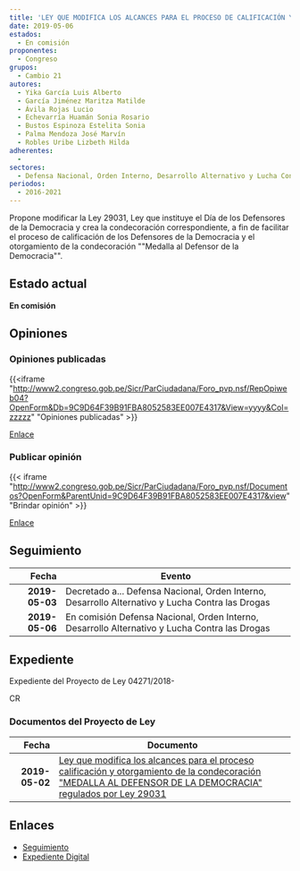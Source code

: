 ```yaml
---
title: 'LEY QUE MODIFICA LOS ALCANCES PARA EL PROCESO DE CALIFICACIÓN Y OTORGAMIENTO DE LA CONDERACIÓN "MEDALLA AL DEFENSOR DE LA DEMOCRACIA" REGULADOS POR LEY 29031'
date: 2019-05-06
estados: 
  - En comisión
proponentes: 
  - Congreso
grupos: 
  - Cambio 21
autores: 
  - Yika García Luis Alberto
  - García Jiménez Maritza Matilde
  - Ávila Rojas Lucio
  - Echevarría Huamán Sonia Rosario
  - Bustos Espinoza Estelita Sonia
  - Palma Mendoza José Marvín
  - Robles Uribe Lizbeth Hilda
adherentes: 
  - 
sectores: 
  - Defensa Nacional, Orden Interno, Desarrollo Alternativo y Lucha Contra las Drogas
periodos: 
  - 2016-2021
---
```


Propone modificar la Ley 29031, Ley que instituye el Día de los Defensores de la Democracia y crea la condecoración correspondiente, a fin de facilitar el proceso de calificación de los Defensores de la Democracia y el otorgamiento de la condecoración ""Medalla al Defensor de la Democracia"".


## Estado actual

**En comisión**

## Opiniones

### Opiniones publicadas

{{<iframe "http://www2.congreso.gob.pe/Sicr/ParCiudadana/Foro_pvp.nsf/RepOpiweb04?OpenForm&Db=9C9D64F39B91FBA8052583EE007E4317&View=yyyy&Col=zzzzz" "Opiniones publicadas" >}}

[Enlace](http://www2.congreso.gob.pe/Sicr/ParCiudadana/Foro_pvp.nsf/RepOpiweb04?OpenForm&Db=9C9D64F39B91FBA8052583EE007E4317&View=yyyy&Col=zzzzz)
### Publicar opinión

{{< iframe "http://www2.congreso.gob.pe/Sicr/ParCiudadana/Foro_pvp.nsf/Documentos?OpenForm&ParentUnid=9C9D64F39B91FBA8052583EE007E4317&view" "Brindar opinión" >}}

[Enlace](http://www2.congreso.gob.pe/Sicr/ParCiudadana/Foro_pvp.nsf/Documentos?OpenForm&ParentUnid=9C9D64F39B91FBA8052583EE007E4317&view)

## Seguimiento

| Fecha | Evento |
|------:|--------|
| **2019-05-03** | Decretado a... Defensa Nacional, Orden Interno, Desarrollo Alternativo y Lucha Contra las Drogas|
| **2019-05-06** | En comisión Defensa Nacional, Orden Interno, Desarrollo Alternativo y Lucha Contra las Drogas|


## Expediente

Expediente del Proyecto de Ley 04271/2018-

CR


### Documentos del Proyecto de Ley

| Fecha | Documento |
|------:|--------|
| **2019-05-02** | [Ley que modifica los alcances para el proceso calificación y otorgamiento de la condecoración "MEDALLA AL DEFENSOR DE LA DEMOCRACIA" regulados por Ley 29031](http://www.leyes.congreso.gob.pe/Documentos/2016_2021/Proyectos_de_Ley_y_de_Resoluciones_Legislativas/PL0427120190502.pdf) |

## Enlaces 

- [Seguimiento](http://www2.congreso.gob.pe/Sicr/TraDocEstProc/CLProLey2016.nsf/f7fff46988ca05b1052578e100829cc7/716be27b28b4604f052583ee00835e80?OpenDocument)
- [Expediente Digital](http://www2.congreso.gob.pe/Sicr/TraDocEstProc/CLProLey2016.nsf/f7fff46988ca05b1052578e100829cc7/716be27b28b4604f052583ee00835e80?OpenDocument&Click=05257FB7005EB655.eb71d0cf91d8294e05256cdf006b5706/$Body/0.1C6C)
